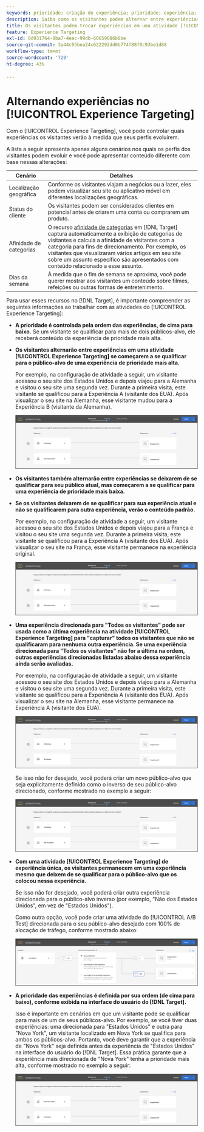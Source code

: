 ```yaml
---
keywords: prioridade; criação de experiência; prioridade; experiência; público-alvo; experiência; troca de experiências; visual experience composer
description: Saiba como os visitantes podem alternar entre experiências em uma atividade  [!DNL Adobe Target] [!UICONTROL Experience Targeting] (XT) conforme seus perfis evoluem.
title: Os visitantes podem trocar experiências em uma atividade [!UICONTROL Experience Targeting]?
feature: Experience Targeting
exl-id: 8d931764-8ba7-4eac-99db-60659086b8be
source-git-commit: 3a44c05bea24c622292dd0b774f88f0c93be1d88
workflow-type: tm+mt
source-wordcount: '720'
ht-degree: 43%

---
```


# Alternando experiências no [!UICONTROL Experience Targeting]

Com o [!UICONTROL Experience Targeting], você pode controlar quais experiências os visitantes verão à medida que seus perfis evoluírem.

A lista a seguir apresenta apenas alguns cenários nos quais os perfis dos visitantes podem evoluir e você pode apresentar conteúdo diferente com base nessas alterações:

| Cenário | Detalhes |
|--- |--- |
| Localização geográfica | Conforme os visitantes viajam a negócios ou a lazer, eles podem visualizar seu site ou aplicativo móvel em diferentes localizações geográficas. |
| Status do cliente | Os visitantes podem ser considerados clientes em potencial antes de criarem uma conta ou comprarem um produto. |
| Afinidade de categorias | O recurso [afinidade de categorias](/help/main/c-target/c-visitor-profile/category-affinity.md) em [!DNL Target] captura automaticamente a exibição de categorias de visitantes e calcula a afinidade de visitantes com a categoria para fins de direcionamento. Por exemplo, os visitantes que visualizaram vários artigos em seu site sobre um assunto específico são apresentados com conteúdo relacionado a esse assunto. |
| Dias da semana | À medida que o fim de semana se aproxima, você pode querer mostrar aos visitantes um conteúdo sobre filmes, refeições ou outras formas de entretenimento. |

Para usar esses recursos no [!DNL Target], é importante compreender as seguintes informações ao trabalhar com as atividades do [!UICONTROL Experience Targeting]:

* **A prioridade é controlada pela ordem das experiências, de cima para baixo.** Se um visitante se qualificar para mais de dois públicos-alvo, ele receberá conteúdo da experiência de prioridade mais alta.
* **Os visitantes alternarão entre experiências em uma atividade [!UICONTROL Experience Targeting] se começarem a se qualificar para o público-alvo de uma experiência de prioridade mais alta.**

  Por exemplo, na configuração de atividade a seguir, um visitante acessou o seu site dos Estados Unidos e depois viajou para a Alemanha e visitou o seu site uma segunda vez. Durante a primeira visita, este visitante se qualificou para a Experiência A (visitante dos EUA). Após visualizar o seu site na Alemanha, esse visitante mudou para a Experiência B (visitante da Alemanha).

  ![Prioridade dos EUA > Alemanha](/help/main/c-activities/t-experience-target/t-xt-create/assets/xt_priority_us_germany-new.png)

* **Os visitantes também alternarão entre experiências se deixarem de se qualificar para seu público atual, mas começarem a se qualificar para uma experiência de prioridade mais baixa.**
* **Se os visitantes deixarem de se qualificar para sua experiência atual e não se qualificarem para outra experiência, verão o conteúdo padrão.**

  Por exemplo, na configuração de atividade a seguir, um visitante acessou o seu site dos Estados Unidos e depois viajou para a França e visitou o seu site uma segunda vez. Durante a primeira visita, este visitante se qualificou para a Experiência A (visitante dos EUA). Após visualizar o seu site na França, esse visitante permanece na experiência original.

  ![Prioridade dos EUA > Alemanha](/help/main/c-activities/t-experience-target/t-xt-create/assets/xt_priority_us_germany-new.png)

* **Uma experiência direcionada para &quot;Todos os visitantes&quot; pode ser usada como a última experiência na atividade [!UICONTROL Experience Targeting] para &quot;capturar&quot; todos os visitantes que não se qualificaram para nenhuma outra experiência. Se uma experiência direcionada para &quot;Todos os visitantes&quot; não for a última na ordem, outras experiências direcionadas listadas abaixo dessa experiência ainda serão avaliadas.**

  Por exemplo, na configuração de atividade a seguir, um visitante acessou o seu site dos Estados Unidos e depois viajou para a Alemanha e visitou o seu site uma segunda vez. Durante a primeira visita, este visitante se qualificou para a Experiência A (visitante dos EUA). Após visualizar o seu site na Alemanha, esse visitante permanece na Experiência A (visitante dos EUA).

  ![Prioridade dos EUA > Todos os visitantes](/help/main/c-activities/t-experience-target/t-xt-create/assets/xt_priority_us_all_visitors-new.png)

  Se isso não for desejado, você poderá criar um novo público-alvo que seja explicitamente definido como o inverso de seu público-alvo direcionado, conforme mostrado no exemplo a seguir:

  ![Prioridade dos EUA > Não EUA](/help/main/c-activities/t-experience-target/t-xt-create/assets/xt_priority_us_not_us-new.png)

* **Com uma atividade [!UICONTROL Experience Targeting] de experiência única, os visitantes permanecem em uma experiência mesmo que deixem de se qualificar para o público-alvo que os colocou nessa experiência.**

  Se isso não for desejado, você poderá criar outra experiência direcionada para o público-alvo inverso (por exemplo, &quot;Não dos Estados Unidos&quot;, em vez de &quot;Estados Unidos&quot;).

  Como outra opção, você pode criar uma atividade do [!UICONTROL A/B Test] direcionada para o seu público-alvo desejado com 100% de alocação de tráfego, conforme mostrado abaixo:

  ![Prioridade de uma experiência](/help/main/c-activities/t-experience-target/t-xt-create/assets/xt_priority_one_experience-new.png)

* **A prioridade das experiências é definida por sua ordem (de cima para baixo), conforme exibida na interface do usuário do [!DNL Target].**

  Isso é importante em cenários em que um visitante pode se qualificar para mais de um de seus públicos-alvo. Por exemplo, se você tiver duas experiências: uma direcionada para &quot;Estados Unidos&quot; e outra para &quot;Nova York&quot;, um visitante localizado em Nova York se qualifica para ambos os públicos-alvo. Portanto, você deve garantir que a experiência de &quot;Nova York&quot; seja definida antes da experiência de &quot;Estados Unidos&quot; na interface do usuário do [!DNL Target]. Essa prática garante que a experiência mais direcionada de &quot;Nova York&quot; tenha a prioridade mais alta, conforme mostrado no exemplo a seguir:

  ![Prioridade de NY > EUA](/help/main/c-activities/t-experience-target/t-xt-create/assets/xt_priority_ny_us-new.png)
